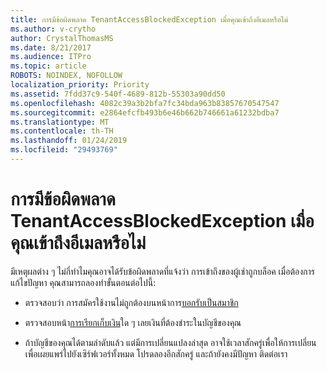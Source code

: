 ```yaml
---
title: การมีข้อผิดพลาด TenantAccessBlockedException เมื่อคุณเข้าถึงอีเมลหรือไม่
ms.author: v-crytho
author: CrystalThomasMS
ms.date: 8/21/2017
ms.audience: ITPro
ms.topic: article
ROBOTS: NOINDEX, NOFOLLOW
localization_priority: Priority
ms.assetid: 7fdd37c9-540f-4689-812b-55303a90dd50
ms.openlocfilehash: 4082c39a3b2bfa7fc34bda963b83857670547547
ms.sourcegitcommit: e2864efcfb493b6e46b662b746661a61232bdba7
ms.translationtype: MT
ms.contentlocale: th-TH
ms.lasthandoff: 01/24/2019
ms.locfileid: "29493769"
---
```

# <a name="getting-a-tenantaccessblockedexception-error-when-accessing-email"></a>การมีข้อผิดพลาด TenantAccessBlockedException เมื่อคุณเข้าถึงอีเมลหรือไม่

มีเหตุผลต่าง ๆ ไม่กี่ทำไมคุณอาจได้รับข้อผิดพลาดที่แจ้งว่า การเข้าถึงของผู้เช่าถูกบล็อค เมื่อต้องการแก้ไขปัญหา คุณสามารถลองทำขั้นตอนต่อไปนี้:
  
- ตรวจสอบว่า การสมัครใช้งานไม่ถูกต้องบนหน้าการ[บอกรับเป็นสมาชิก](https://support.office.com/article/https://portal.office.com/adminportal/home.aspx#/subscriptions) 
    
- ตรวจสอบหน้า[การเรียกเก็บเงิน](https://support.office.com/article/https://portal.office.com/adminportal/home.aspx#/billoverview)ใด ๆ เลยเงินที่ต้องชำระในบัญชีของคุณ 
    
- ถ้าบัญชีของคุณได้ตามลำดับแล้ว แต่มีการเปลี่ยนแปลงล่าสุด อาจใช้เวลาสักครู่เพื่อให้การเปลี่ยนเพื่อเผยแพร่ไปยังเซิร์ฟเวอร์ทั้งหมด โปรดลองอีกสักครู่ และถ้ายังคงมีปัญหา ติดต่อเรา
    

